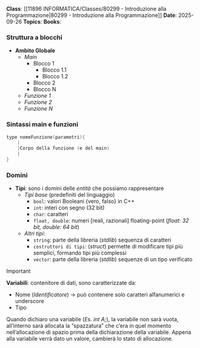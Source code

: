 **Class**: [[11896 INFORMATICA/Classes/80299 - Introduzione alla Programmazione|80299 - Introduzione alla Programmazione]]
**Date**: 2025-09-26
**Topics**: 
**Books**:

### Struttura a blocchi
- **Ambito Globale**
	- *Main*
		- Blocco 1
			- Blocco 1.1
			- Blocco 1.2
		- Blocco 2
		- Blocco N
	- *Funzione 1*
	- *Funzione 2*
	- *Funzione N*

### Sintassi main e funzioni
```C
type nomeFunzione(parametri){
	|
	|Corpo della funzione (e del main)
	|
}
```

### Domini 
- **Tipi**: sono i domini delle *entità* che possiamo rappresentare
	- *Tipi base* (predefiniti del linguaggio)
		- `bool`: valori Booleani {vero, falso} in C++
		- `int`: interi con segno (32 bit)
		- `char`: caratteri
		- `float, double`: numeri [reali, razionali] floating-point (*float: 32 bit, double: 64 bit*)
	- *Altri tipi*:
		- `string`: parte della libreria (*stdlib*) sequenza di caratteri
		- `costruttori di tipi`: (*struct*) permette di modificare tipi più semplici, formando tipi più complessi
		- `vector`: parte della libreria (*stdlib*) sequenze di un tipo verificato

> [!important] 
> **Variabili**: contenitore di dati, sono caratterizzate da:
>	- Nome (*Identificatore*) → può contenere solo caratteri alfanumerici e underscore
>	- Tipo

Quando dichiaro una variabile (*Es. int A;*), la variabile non sarà vuota, all’interno sarà allocata la “spazzatura” che c’era in quel momento nell’allocazione di spazio prima della dichiarazione della variabile.
Appena alla variabile verrà dato un valore, cambierà lo stato di allocazione.

